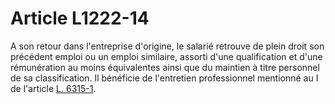 # Article L1222-14

 

A son retour dans l'entreprise d'origine, le salarié retrouve de plein droit son précédent emploi ou un emploi similaire, assorti d'une qualification et d'une rémunération au moins équivalentes ainsi que du maintien à titre personnel de sa classification. Il bénéficie de l'entretien professionnel mentionné au I de l'article [L. 6315-1][1].

 [1]: /affichCodeArticle.do?cidTexte=LEGITEXT000006072050&idArticle=LEGIARTI000021340649&dateTexte=&categorieLien=cid